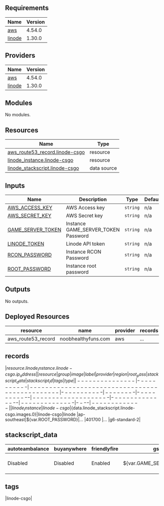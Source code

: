 <!-- BEGIN_TF_DOCS -->

## Requirements

| Name                                                            | Version |
| --------------------------------------------------------------- | ------- |
| <a name="requirement_aws"></a> [aws](#requirement_aws)          | 4.54.0  |
| <a name="requirement_linode"></a> [linode](#requirement_linode) | 1.30.0  |

## Providers

| Name                                                      | Version |
| --------------------------------------------------------- | ------- |
| <a name="provider_aws"></a> [aws](#provider_aws)          | 4.54.0  |
| <a name="provider_linode"></a> [linode](#provider_linode) | 1.30.0  |

## Modules

No modules.

## Resources

| Name                                                                                                                         | Type        |
| ---------------------------------------------------------------------------------------------------------------------------- | ----------- |
| [aws_route53_record.linode-csgo](https://registry.terraform.io/providers/hashicorp/aws/4.54.0/docs/resources/route53_record) | resource    |
| [linode_instance.linode-csgo](https://registry.terraform.io/providers/linode/linode/1.30.0/docs/resources/instance)          | resource    |
| [linode_stackscript.linode-csgo](https://registry.terraform.io/providers/linode/linode/1.30.0/docs/data-sources/stackscript) | data source |

## Inputs

| Name                                                                                 | Description                         | Type     | Default | Required |
| ------------------------------------------------------------------------------------ | ----------------------------------- | -------- | ------- | :------: |
| <a name="input_AWS_ACCESS_KEY"></a> [AWS_ACCESS_KEY](#input_AWS_ACCESS_KEY)          | AWS Access key                      | `string` | n/a     |   yes    |
| <a name="input_AWS_SECRET_KEY"></a> [AWS_SECRET_KEY](#input_AWS_SECRET_KEY)          | AWS Secret key                      | `string` | n/a     |   yes    |
| <a name="input_GAME_SERVER_TOKEN"></a> [GAME_SERVER_TOKEN](#input_GAME_SERVER_TOKEN) | Instance GAME_SERVER_TOKEN Password | `string` | n/a     |   yes    |
| <a name="input_LINODE_TOKEN"></a> [LINODE_TOKEN](#input_LINODE_TOKEN)                | Linode API token                    | `string` | n/a     |   yes    |
| <a name="input_RCON_PASSWORD"></a> [RCON_PASSWORD](#input_RCON_PASSWORD)             | Instance RCON Password              | `string` | n/a     |   yes    |
| <a name="input_ROOT_PASSWORD"></a> [ROOT_PASSWORD](#input_ROOT_PASSWORD)             | Instance root password              | `string` | n/a     |   yes    |

## Outputs

No outputs.

<!-- END_TF_DOCS -->

## Deployed Resources

| resource           | name                | provider | records | ttl | type | zone_id               |
| ------------------ | ------------------- | -------- | ------- | --- | ---- | --------------------- |
| aws_route53_record | noobhealthyfuns.com | aws      | ...     | 300 | A    | Z07293822L0ODVN4UL1I4 |

## records

|${resource.linode_instance.linode-csgo.ip_address}|
|resource       |group      |image                                          |label      |provider|region      |root_pass           |stackscript_data|stackscript_id|tags|type         |
|---------------|-----------|-----------------------------------------------|-----------|--------|------------|--------------------|----------------|--------------|----|-------------|
|linode_instance|linode-csgo|${data.linode_stackscript.linode-csgo.images.0}|linode-csgo|linode |ap-southeast|${var.ROOT_PASSWORD}|... |401700 |... |g6-standard-2|

## stackscript_data

| autoteambalance | buyanywhere | friendlyfire | gslt                     | maxrounds | motd               | rconpassword             | roundtime | servername         | svpassword |
| --------------- | ----------- | ------------ | ------------------------ | --------- | ------------------ | ------------------------ | --------- | ------------------ | ---------- |
| Disabled        | Disabled    | Enabled      | ${var.GAME_SERVER_TOKEN} | 15        | Noob Healthy Funs! | ${var.GAME_SERVER_TOKEN} | 5         | Noob Healthy Funs! |            |

## tags

|linode-csgo|
